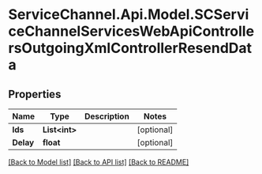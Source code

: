 # ServiceChannel.Api.Model.SCServiceChannelServicesWebApiControllersOutgoingXmlControllerResendData

## Properties

Name | Type | Description | Notes
------------ | ------------- | ------------- | -------------
**Ids** | **List&lt;int&gt;** |  | [optional] 
**Delay** | **float** |  | [optional] 

[[Back to Model list]](../README.md#documentation-for-models) [[Back to API list]](../README.md#documentation-for-api-endpoints) [[Back to README]](../README.md)

